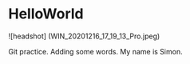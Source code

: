 # HelloWorld

![headshot] (WIN_20201216_17_19_13_Pro.jpeg)

Git practice. Adding some words.
My name is Simon.
